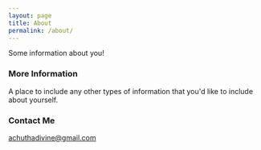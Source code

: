 ```yaml
---
layout: page
title: About
permalink: /about/
---
```


Some information about you!

### More Information

A place to include any other types of information that you'd like to include about yourself.

### Contact Me

[achuthadivine@gmail.com](mailto:achuthadivine@gmail.com)